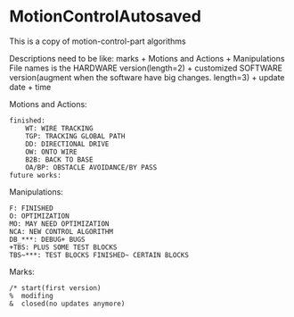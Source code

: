# MotionControlAutosaved
This is a copy of motion-control-part algorithms

Descriptions need to be like: marks + Motions and Actions + Manipulations
File names is the HARDWARE version(length=2) + customized SOFTWARE version(augment when the software have big changes. length=3) + update date + time


Motions and Actions:

	finished:
		WT: WIRE TRACKING
		TGP: TRACKING GLOBAL PATH
		DD: DIRECTIONAL DRIVE
		OW: ONTO WIRE
		B2B: BACK TO BASE
		OA/BP: OBSTACLE AVOIDANCE/BY PASS
	future works:
	


Manipulations:
	
	F: FINISHED
	O: OPTIMIZATION
	MO: MAY NEED OPTIMIZATION
	NCA: NEW CONTROL ALGORITHM
	DB_***: DEBUG+ BUGS
	+TBS: PLUS SOME TEST BLOCKS
	TBS~***: TEST BLOCKS FINISHED~ CERTAIN BLOCKS

Marks:

	/* start(first version)
	%  modifing
	&  closed(no updates anymore)